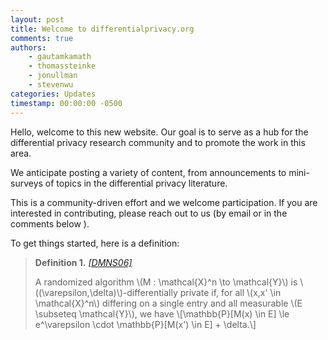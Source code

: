 ```yaml
---
layout: post
title: Welcome to differentialprivacy.org
comments: true
authors: 
    - gautamkamath
    - thomassteinke 
    - jonullman
    - stevenwu
categories: Updates
timestamp: 00:00:00 -0500
---
```


Hello, welcome to this new website. Our goal is to serve as a hub for the differential privacy research community and to promote the work in this area.

We anticipate posting a variety of content, from announcements to mini-surveys of topics in the differential privacy literature. 

This is a community-driven effort and we welcome participation. 
If you are interested in contributing, please reach out to us (by email or in the comments below ). 

To get things started, here is a definition:

> **Definition 1.** [_\[DMNS06\]_](https://journalprivacyconfidentiality.org/index.php/jpc/article/view/405)
> 
> A randomized algorithm \\(M : \mathcal{X}^n \to \mathcal{Y}\\) is \\((\varepsilon,\delta)\\)-differentially private if, for all \\(x,x' \in \mathcal{X}^n\\) differing on a single entry and all measurable \\(E \subseteq \mathcal{Y}\\), we have \\[\mathbb{P}[M(x) \in E] \le e^\varepsilon \cdot \mathbb{P}[M(x') \in E]  + \delta.\\]
